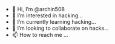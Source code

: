 - 👋 Hi, I’m @archin508
- 👀 I’m interested in hacking...
- 🌱 I’m currently learning hacking...
- 💞️ I’m looking to collaborate on hacks...
- 📫 How to reach me ...

<!---
archin508/archin508 is a ✨ special ✨ repository because its `README.md` (this file) appears on your GitHub profile.
You can click the Preview link to take a look at your changes.
--->
